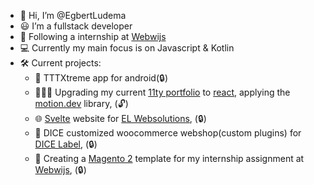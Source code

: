 - 👋 Hi, I’m @EgbertLudema
- 😃 I’m a fullstack developer
- 🏢 Following a internship at [Webwijs](https://www.webwijs.nu/)
- 💻 Currently my main focus is on Javascript & Kotlin
- 🛠️ Current projects:
  - 📱 TTTXtreme app for android(🔒)
  - 🧑🏻‍💻 Upgrading my current [11ty portfolio](https://github.com/EgbertLudema/EgbertLudema-portfolio) to [react](https://react.dev/), applying the [motion.dev](https://motion.dev/) library, (🔓)
  - 🌐 [Svelte](https://svelte.dev/) website for [EL Websolutions](https://EL-Websolutions.com), (🔒)
  - 🎲 DICE customized woocommerce webshop(custom plugins) for [DICE Label](https://dicelabel.com/), (🔒)
  - 🛒 Creating a [Magento 2](https://business.adobe.com/products/magento/magento-commerce.html) template for my internship assignment at [Webwijs](https://www.webwijs.nu/), (🔒)
